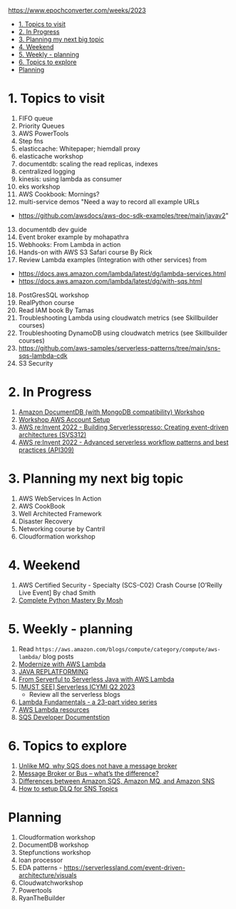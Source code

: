 https://www.epochconverter.com/weeks/2023

<!-- TOC -->

- [1. Topics to visit](#1-topics-to-visit)
- [2. In Progress](#2-in-progress)
- [3. Planning my next big topic](#3-planning-my-next-big-topic)
- [4. Weekend](#4-weekend)
- [5. Weekly - planning](#5-weekly---planning)
- [6. Topics to explore](#6-topics-to-explore)
- [Planning](#planning)

<!-- /TOC -->

# 1. Topics to visit

1. FIFO queue
2. Priority Queues
3. AWS PowerTools
4. Step fns
5. elasticcache: Whitepaper; hiemdall proxy
6. elasticache workshop
7. documentdb: scaling the read replicas, indexes
8. centralized logging
9. kinesis: using lambda as consumer
10. eks workshop
11. AWS Cookbook: Mornings?
12. multi-service demos	"Need a way to record all example URLs
- https://github.com/awsdocs/aws-doc-sdk-examples/tree/main/javav2"
13. documentdb dev guide
14. Event broker example by mohapathra
15. Webhooks: From Lambda in action
16. Hands-on with AWS S3 Safari course By Rick
17. Review Lambda examples (Integration with other services) from
- https://docs.aws.amazon.com/lambda/latest/dg/lambda-services.html
- https://docs.aws.amazon.com/lambda/latest/dg/with-sqs.html
18. PostGresSQL workshop
19. RealPython course
20. Read IAM book By Tamas
21. Troubleshooting Lambda using cloudwatch metrics (see Skillbuilder courses)
22. Troubleshooting DynamoDB using cloudwatch metrics (see Skillbuilder courses)
23. https://github.com/aws-samples/serverless-patterns/tree/main/sns-sqs-lambda-cdk
24. S3 Security

# 2. In Progress

1. [Amazon DocumentDB (with MongoDB compatibility) Workshop](https://catalog.us-east-1.prod.workshops.aws/workshops/464d6c17-9faa-4fef-ac9f-dd49610174d3/en-US/prerequisites/cloud9)
2. [Workshop AWS Account Setup](https://workshop-aws-account-setup.fstehle.com/)
3. [AWS re:Invent 2022 - Building Serverlesspresso: Creating event-driven architectures (SVS312)](https://www.youtube.com/watch?v=qs0U0LdNkV0&list=PLJo-rJlep0ECijHdz01OZXo3bqhbW_Hb2&index=3&t=67s)
4. [AWS re:Invent 2022 - Advanced serverless workflow patterns and best practices (API309)](https://www.youtube.com/watch?v=o6-7BAUWaqg)

# 3. Planning my next big topic

1. AWS WebServices In Action
2. AWS CookBook
3. Well Architected Framework
4. Disaster Recovery
5. Networking course by Cantril
6. Cloudformation workshop

# 4. Weekend
1. AWS Certified Security - Specialty (SCS-C02) Crash Course [O’Reilly Live Event] By chad Smith
2. [Complete Python Mastery By Mosh](https://codewithmosh.teachable.com/courses/417695/lectures/6781574)

# 5. Weekly - planning

1.  Read `https://aws.amazon.com/blogs/compute/category/compute/aws-lambda/` blog posts
2. [Modernize with AWS Lambda](https://aws.amazon.com/lambda/modernize-with-aws-lambda/)
3. [JAVA REPLATFORMING](https://serverlessland.com/content/service/lambda/paved-path/java-replatforming/introduction)
4. [From Serverful to Serverless Java with AWS Lambda](https://catalog.workshops.aws/java-on-aws-lambda/en-US/01-migration)
5. [[MUST SEE] Serverless ICYMI Q2 2023](https://aws.amazon.com/blogs/compute/serverless-icymi-q2-2023/)
    - Review all the serverless blogs
6. [Lambda Fundamentals - a 23-part video series](https://serverlessland.com/content/service/lambda/guides/aws-lambda-fundamentals/what-is-aws-lambda)
7. [AWS Lambda resources](https://aws.amazon.com/lambda/resources/?aws-lambda-resources-blog.sort-by=item.additionalFields.createdDate&aws-lambda-resources-blog.sort-order=desc)
8. [SQS Developer Documentstion](https://docs.aws.amazon.com/AWSSimpleQueueService/latest/SQSDeveloperGuide/sqs-basic-architecture.html)

# 6. Topics to explore

1. [Unlike MQ, why SQS does not have a message broker](https://neiljbrown.com/2017/08/26/evaluating-message-brokers-amazon-sqs/)
2. [Message Broker or Bus – what’s the difference?](https://neiljbrown.com/2017/05/13/message-broker-or-bus-whats-the-difference/)
3. [Differences between Amazon SQS, Amazon MQ, and Amazon SNS](https://docs.aws.amazon.com/AWSSimpleQueueService/latest/SQSDeveloperGuide/sqs-difference-from-amazon-mq-sns.html)
4. [How to setup DLQ for SNS Topics](https://faun.pub/aws-sns-dead-letter-queue-dlq-pattern-local-setup-272a206da3f)

# Planning

1. Cloudformation workshop
2. DocumentDB workshop
3. Stepfunctions workshop
4. loan processor
5. EDA patterns - https://serverlessland.com/event-driven-architecture/visuals
6. Cloudwatchworkshop
7. Powertools
8. RyanTheBuilder